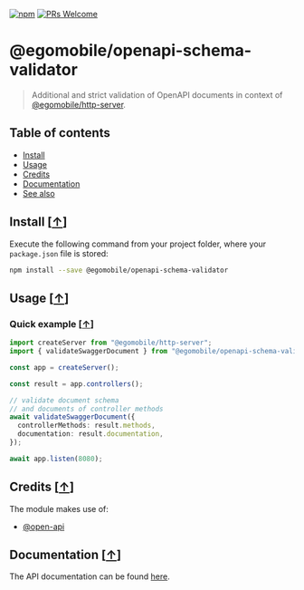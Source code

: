 [![npm](https://img.shields.io/npm/v/@egomobile/openapi-schema-validator.svg)](https://www.npmjs.com/package/@egomobile/openapi-schema-validator)
[![PRs Welcome](https://img.shields.io/badge/PRs-welcome-brightgreen.svg?style=flat-square)](https://github.com/egomobile/openapi-schema-validator/pulls)

# @egomobile/openapi-schema-validator

> Additional and strict validation of OpenAPI documents in context of [@egomobile/http-server](https://github.com/egomobile/node-http-server).

<a name="toc"></a>

## Table of contents

- [Install](#install)
- [Usage](#usage)
- [Credits](#credits)
- [Documentation](#documentation)
- [See also](#see-also)

<a name="install"></a>

## Install [<a href="#toc">↑</a>]

Execute the following command from your project folder, where your `package.json` file is stored:

```bash
npm install --save @egomobile/openapi-schema-validator
```

<a name="usage"></a>

## Usage [<a href="#toc">↑</a>]

<a name="quick-example"></a>

### Quick example [<a href="#usage">↑</a>]

```typescript
import createServer from "@egomobile/http-server";
import { validateSwaggerDocument } from "@egomobile/openapi-schema-validator";

const app = createServer();

const result = app.controllers();

// validate document schema
// and documents of controller methods
await validateSwaggerDocument({
  controllerMethods: result.methods,
  documentation: result.documentation,
});

await app.listen(8080);
```

<a name="credits"></a>

## Credits [<a href="#toc">↑</a>]

The module makes use of:

- [@open-api](https://github.com/kogosoftwarellc/open-api)

<a name="documentation"></a>

## Documentation [<a href="#toc">↑</a>]

The API documentation can be found
[here](https://egomobile.github.io/node-openapi-schema-validator/).

